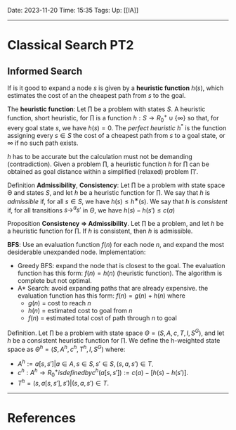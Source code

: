 Date: 2023-11-20
Time: 15:35
Tags:
Up: [[IA]]

---
# Classical Search PT2

## Informed Search

If is it good to expand a node $s$ is given by a **heuristic function** $h(s)$, which estimates the cost of an the cheapest path from $s$ to the goal. 

The **heuristic function**:
Let $\prod$ be a problem with states $S$. A heuristic function, short heuristic, for $\prod$ is a function $h : S \rightarrow R^+_0 \cup \{\infty\}$ so that, for every goal state $s$, we have $h(s) = 0$. The *perfect heuristic* $h^*$ is the function assigning every $s \in S$ the cost of a cheapest path from $s$ to a goal state, or $\infty$ if no such path exists.

$h$ has to be accurate but the calculation must not be demanding (contradiction).
Given a problem $\prod$, a heuristic function $h$ for $\prod$ can be obtained as goal distance within a simplified (relaxed) problem $\prod'$.

Definition **Admissibility**, **Consistency**:
Let $\prod$ be a problem with state space Θ and states $S$, and let $h$ be a heuristic function for $\prod$. We say that $h$ is *admissible* if, for all $s \in S$, we have $h(s) ≤ h^∗(s)$. We say that $h$ is *consistent* if, for all transitions $s \rightarrow^a s'$ in $\Theta$, we have $h(s) − h(s') \leq c(a)$

Proposition **Consistency $\Rightarrow$ Admissibility**. Let $\prod$ be a problem, and let $h$ be a heuristic function for $\prod$. If $h$ is consistent, then $h$ is admissible. 

**BFS**:
Use an evaluation function $f(n)$ for each node $n$, and expand the most desiderable unexpanded node. Implementation:
- Greedy BFS: expand the node that is closest to the goal. The evaluation function has this form: $f(n)=h(n)$ (heuristic function). The algorithm is complete but not optimal.
- A* Search: avoid expanding paths that are already expensive. the evaluation function has this form: $f(n)=g(n)+h(n)$ where 
	- $g(n)$ = cost to reach $n$
	- $h(n)$ = estimated cost to goal from $n$
	- $f(n)$ = estimated total cost of path through $n$ to goal

Definition. Let $\prod$ be a problem with state space $\Theta = (S, A, c, T, I, S^G)$, and let $h$ be a consistent heuristic function for $\prod$. We define the h-weighted state space as $\Theta^h = (S, A^h , c^h , T^h , I, S^G)$ where: 
- $A^h := {a[s, s'] | a \in A, s \in S, s' \in S,(s, a, s') \in T}$. 
- $c^h : A^h \rightarrow  R^+_0 is defined by c^h (a[s, s']) := c(a) − [h(s) − h(s')]$. 
- $T^h = {(s, a[s, s'], s') | (s, a, s') \in T}$.



---
# References
